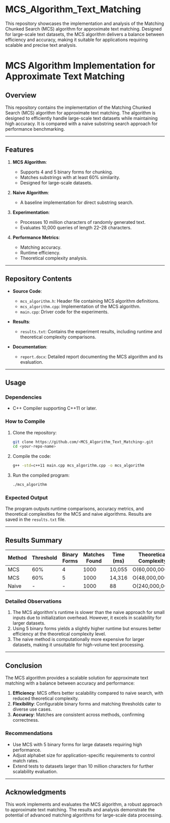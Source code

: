 # MCS_Algorithm_Text_Matching
This repository showcases the implementation and analysis of the Matching Chunked Search (MCS) algorithm for approximate text matching. Designed for large-scale text datasets, the MCS algorithm delivers a balance between efficiency and accuracy, making it suitable for applications requiring scalable and precise text analysis.

# **MCS Algorithm Implementation for Approximate Text Matching**

## **Overview**
This repository contains the implementation of the Matching Chunked Search (MCS) algorithm for approximate text matching. The algorithm is designed to efficiently handle large-scale text datasets while maintaining high accuracy. It is compared with a naive substring search approach for performance benchmarking.

---

## **Features**
1. **MCS Algorithm**:
   - Supports 4 and 5 binary forms for chunking.
   - Matches substrings with at least 60% similarity.
   - Designed for large-scale datasets.

2. **Naive Algorithm**:
   - A baseline implementation for direct substring search.

3. **Experimentation**:
   - Processes 10 million characters of randomly generated text.
   - Evaluates 10,000 queries of length 22–28 characters.

4. **Performance Metrics**:
   - Matching accuracy.
   - Runtime efficiency.
   - Theoretical complexity analysis.

---

## **Repository Contents**
- **Source Code**:
  - `mcs_algorithm.h`: Header file containing MCS algorithm definitions.
  - `mcs_algorithm.cpp`: Implementation of the MCS algorithm.
  - `main.cpp`: Driver code for the experiments.

- **Results**:
  - `results.txt`: Contains the experiment results, including runtime and theoretical complexity comparisons.
- **Documentation**:
  - `report.docx`: Detailed report documenting the MCS algorithm and its evaluation.
---

## **Usage**

### **Dependencies**
- C++ Compiler supporting C++11 or later.

### **How to Compile**
1. Clone the repository:
   ```bash
   git clone https://github.com/<MCS_Algorithm_Text_Matching>.git
   cd <your-repo-name>
   ```
2. Compile the code:
   ```bash
   g++ -std=c++11 main.cpp mcs_algorithm.cpp -o mcs_algorithm
   ```
3. Run the compiled program:
   ```bash
   ./mcs_algorithm
   ```

### **Expected Output**
The program outputs runtime comparisons, accuracy metrics, and theoretical complexities for the MCS and naive algorithms. Results are saved in the `results.txt` file.

---

## **Results Summary**
| Method | Threshold | Binary Forms | Matches Found | Time (ms) | Theoretical Complexity |
|--------|-----------|--------------|---------------|-----------|-------------------------|
| MCS    | 60%       | 4            | 1000          | 10,055    | O(60,000,000)          |
| MCS    | 60%       | 5            | 1000          | 14,316    | O(48,000,000)          |
| Naive  | -         | -            | 1000          | 88        | O(240,000,000)         |

### **Detailed Observations**
1. The MCS algorithm's runtime is slower than the naive approach for small inputs due to initialization overhead. However, it excels in scalability for larger datasets.
2. Using 5 binary forms yields a slightly higher runtime but ensures better efficiency at the theoretical complexity level.
3. The naive method is computationally more expensive for larger datasets, making it unsuitable for high-volume text processing.

---

## **Conclusion**
The MCS algorithm provides a scalable solution for approximate text matching with a balance between accuracy and performance:
1. **Efficiency**: MCS offers better scalability compared to naive search, with reduced theoretical complexity.
2. **Flexibility**: Configurable binary forms and matching thresholds cater to diverse use cases.
3. **Accuracy**: Matches are consistent across methods, confirming correctness.

### **Recommendations**
- Use MCS with 5 binary forms for large datasets requiring high performance.
- Adjust alphabet size for application-specific requirements to control match rates.
- Extend tests to datasets larger than 10 million characters for further scalability evaluation.

---

## **Acknowledgments**
This work implements and evaluates the MCS algorithm, a robust approach to approximate text matching. The results and analysis demonstrate the potential of advanced matching algorithms for large-scale data processing.
